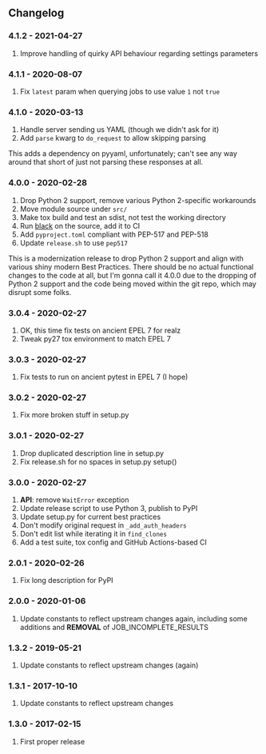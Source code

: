 ## Changelog

### 4.1.2 - 2021-04-27

1.  Improve handling of quirky API behaviour regarding settings parameters

### 4.1.1 - 2020-08-07

1.  Fix `latest` param when querying jobs to use value `1` not `true`

### 4.1.0 - 2020-03-13

1.  Handle server sending us YAML (though we didn't ask for it)
2.  Add `parse` kwarg to `do_request` to allow skipping parsing

This adds a dependency on pyyaml, unfortunately; can't see any way around that short of
just not parsing these responses at all.

### 4.0.0 - 2020-02-28

1.  Drop Python 2 support, remove various Python 2-specific workarounds
2.  Move module source under `src/`
3.  Make tox build and test an sdist, not test the working directory
4.  Run [black](https://github.com/psf/black) on the source, add it to CI
5.  Add `pyproject.toml` compliant with PEP-517 and PEP-518
6.  Update `release.sh` to use `pep517`

This is a modernization release to drop Python 2 support and align with various shiny modern
Best Practices. There should be no actual functional changes to the code at all, but I'm gonna
call it 4.0.0 due to the dropping of Python 2 support and the code being moved within the
git repo, which may disrupt some folks.

### 3.0.4 - 2020-02-27

1.  OK, this time fix tests on ancient EPEL 7 for realz
2.  Tweak py27 tox environment to match EPEL 7

### 3.0.3 - 2020-02-27

1.  Fix tests to run on ancient pytest in EPEL 7 (I hope)

### 3.0.2 - 2020-02-27

1.  Fix more broken stuff in setup.py

### 3.0.1 - 2020-02-27

1.  Drop duplicated description line in setup.py
2.  Fix release.sh for no spaces in setup.py setup()

### 3.0.0 - 2020-02-27

1.  **API**: remove `WaitError` exception
2.  Update release script to use Python 3, publish to PyPI
3.  Update setup.py for current best practices
4.  Don't modify original request in `_add_auth_headers`
5.  Don't edit list while iterating it in `find_clones`
6.  Add a test suite, tox config and GitHub Actions-based CI

### 2.0.1 - 2020-02-26

1.  Fix long description for PyPI

### 2.0.0 - 2020-01-06

1.  Update constants to reflect upstream changes again, including
    some additions and **REMOVAL** of JOB_INCOMPLETE_RESULTS

### 1.3.2 - 2019-05-21

1.  Update constants to reflect upstream changes (again)

### 1.3.1 - 2017-10-10

1.  Update constants to reflect upstream changes

### 1.3.0 - 2017-02-15

1.  First proper release
